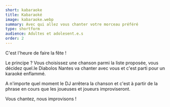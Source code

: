 ```yaml
---
short: kabaraoke
title: Kabaraoké
image: kabaraoke.webp
summary: Avec qui allez vous chanter votre morceau préféré
type: shortform
audience: Adultes et adolesent.e.s
order: 2
---
```


C'est l'heure de faire la fête ! 

Le principe ? Vous choisissez une chanson parmi la liste proposée, vous décidez quel.le Diabolos Nantes va chanter avec vous et c'est parti pour un karaoké enflammé.

A n'importe quel moment le DJ arrêtera la chanson et c'est à partir de la phrase en cours que les joueuses et joueurs improviseront.

Vous chantez, nous improvisons !